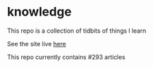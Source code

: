 # knowledge

This repo is a collection of tidbits of things I learn

See the site live [here](https://mark1626.github.io/knowledge/)

This repo currently contains #293 articles
